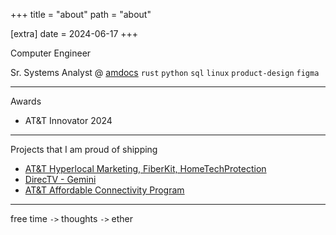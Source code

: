 +++
title = "about"
path = "about"

[extra]
date = 2024-06-17
+++

Computer Engineer

Sr. Systems Analyst @ [amdocs](https://www.amdocs.com/)
`rust` `python` `sql` `linux` `product-design` `figma`

---

Awards
- AT&T Innovator 2024

---

Projects that I am proud of shipping

- [AT&T Hyperlocal Marketing, FiberKit, HomeTechProtection](https://www.amdocs.com/newsletters/att-february-2024-programs)
- [DirecTV - Gemini](https://www.directv.com/technology/gemini/)
- [AT&T Affordable Connectivity Program](https://www.att.com/affordable-connectivity-program/)

---

free time `->` thoughts `->` ether 
